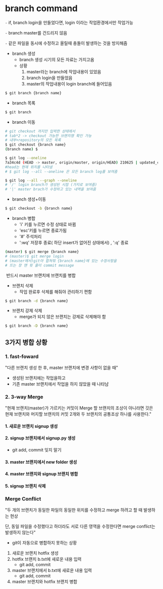 # branch command

`-` if, branch login을 만들었다면, login 이라는 작업환경에서만 작업가능

`-` branch master를 건드리지 않음

`-` 같은 파일을 동시에 수정하고 올릴때 충돌이 발생하는 것을 방지해줌

- branch 생성
  - branch 생성 시기의 모든 자료는 가지고옴
  - 상황 
    1. master라는 branch에 작업내용이 있었음
    2. branch login을 만들었음
    3. master의 작업내용이 login branch에 들어있음

```bash
$ git branch {branch name}
```

- branch 목록

```bash
$ git branch
```

- branch 이동

```bash
# git checkout 까지만 입력한 상태에서
# tab*2 -> checkout 가능한 브랜치명 확인 가능 
# 내부+repository의 모든 목록
$ git checkout {branch name}
(branch name) $
```

```bash
$ git log --oneline
7a34c4d (HEAD -> master, origin/master, origin/HEAD) 210625 | updated_command_word_pull
#head는 현재 위치를 나타냄
# $ git log --all --oneline 은 모든 branch log를 보여줌

```

```bash
$ git log --all --graph --oneline
# '/' login branch가 생성된 시점 (가지로 보여줌)
# '|' master brach가 수정하고 있는 내역을 보여줌
```

- branch 생성+이동

```bash
$ git checkout -b {branch name}
```

- branch 병합
  - 'i' 키를 누르면 수정 상태로 바뀜
  - 'esc'키를 누르면 종료가됨
  - '#' 주석처리
  - ':wq' 저장후 종료( 하단 insert가 없어진 상태에서) , ':q' 종료

```bash
(master) $ git merge {branch name}
# (master)$ git merge login
# (master에서)git아 합쳐줘 {branch name}에 있는 수정사항을
# 뜨는 창 맨 윗 줄이 commit message
```

​	반드시 master 브랜치에 브랜치를 병합

- 브랜치 삭제
  - 작업 완료후 삭제를 해줘야 관리하기 편함

```bash
$ git branch -d {branch name}
```

- 브랜치 강제 삭제
  - merge가 되지 않은 브랜치는 강제로 삭제해야 함

```bash
$ git branch -D {branch name} 
```

## 3가지 병합 상황

### 1. fast-foward

"다른 브랜치 생성 한 후, master 브랜치에 변경 사항이 없을 때"

- 생성된 브랜치에는 작업을하고
- 기존 master 브랜치에서 작업을 하지 않았을 때 나타남

### 2. 3-way Merge

"현재 브랜치(master)가 가르키는 커밋이 Merge 할 브랜치의 조상이 아니라면 깃은 현재 브랜치와 머지할 브랜치의 커밋 2개와 두 브랜치의 공통조상 하나를 사용한다."

#### 1. 새로운 브랜치 signup 생성

#### 2. signup 브랜치에서 signup.py 생성

- git add, commit 잊지 말기

#### 3. master 브랜치에서 new folder 생성

#### 4. master 브랜치와 signup 브랜치 병합

#### 5. signup 브랜치 삭제

### Merge Conflict

"두 개의 브랜치가 동일한 파일의 동일한 위치를 수정하고 merge 하려고 할 때 발생하는 현상

단, 동일 파일을 수정했다고 하더라도 서로 다른 영역을 수정한다면 merge conflict는 발생하지 않는다"

- git이 자동으로 병합하지 못하는 상황

1. 새로운 브랜치 hotfix 생성
2. hotfix 브랜치 b.txt에 새로운 내용 입력
   - git add, commit
3. master 브랜치에서 b.txt에 새로운 내용 입력
   - git add, commit
4.  master 브랜치와 hotfix 브랜치 병합

